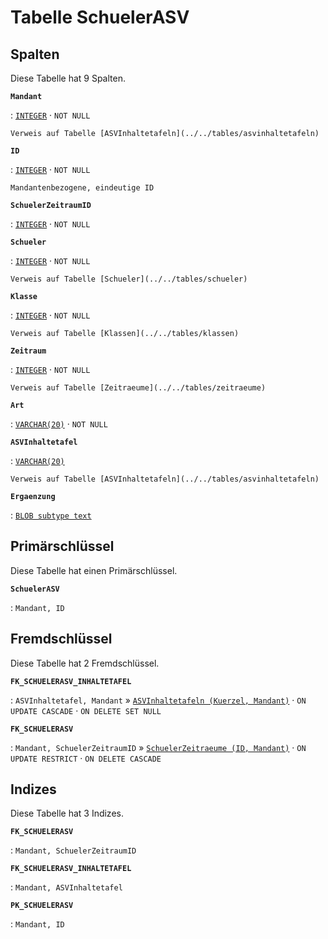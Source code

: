 # Tabelle **SchuelerASV**

## Spalten

Diese Tabelle hat 9 Spalten.

**`Mandant`**

:   [`INTEGER`](https://firebirdsql.org/file/documentation/html/en/refdocs/fblangref40/firebird-40-language-reference.html#fblangref40-datatypes-inttypes) · `NOT NULL`

    Verweis auf Tabelle [ASVInhaltetafeln](../../tables/asvinhaltetafeln)

**`ID`**

:   [`INTEGER`](https://firebirdsql.org/file/documentation/html/en/refdocs/fblangref40/firebird-40-language-reference.html#fblangref40-datatypes-inttypes) · `NOT NULL`

    Mandantenbezogene, eindeutige ID

**`SchuelerZeitraumID`**

:   [`INTEGER`](https://firebirdsql.org/file/documentation/html/en/refdocs/fblangref40/firebird-40-language-reference.html#fblangref40-datatypes-inttypes) · `NOT NULL`

**`Schueler`**

:   [`INTEGER`](https://firebirdsql.org/file/documentation/html/en/refdocs/fblangref40/firebird-40-language-reference.html#fblangref40-datatypes-inttypes) · `NOT NULL`

    Verweis auf Tabelle [Schueler](../../tables/schueler)

**`Klasse`**

:   [`INTEGER`](https://firebirdsql.org/file/documentation/html/en/refdocs/fblangref40/firebird-40-language-reference.html#fblangref40-datatypes-inttypes) · `NOT NULL`

    Verweis auf Tabelle [Klassen](../../tables/klassen)

**`Zeitraum`**

:   [`INTEGER`](https://firebirdsql.org/file/documentation/html/en/refdocs/fblangref40/firebird-40-language-reference.html#fblangref40-datatypes-inttypes) · `NOT NULL`

    Verweis auf Tabelle [Zeitraeume](../../tables/zeitraeume)

**`Art`**

:   [`VARCHAR(20)`](https://firebirdsql.org/file/documentation/html/en/refdocs/fblangref40/firebird-40-language-reference.html#fblangref40-datatypes-chartypes) · `NOT NULL`

**`ASVInhaltetafel`**

:   [`VARCHAR(20)`](https://firebirdsql.org/file/documentation/html/en/refdocs/fblangref40/firebird-40-language-reference.html#fblangref40-datatypes-chartypes)

    Verweis auf Tabelle [ASVInhaltetafeln](../../tables/asvinhaltetafeln)

**`Ergaenzung`**

:   [`BLOB subtype text`](https://firebirdsql.org/file/documentation/html/en/refdocs/fblangref40/firebird-40-language-reference.html#fblangref40-datatypes-bnrytypes)

## Primärschlüssel

Diese Tabelle hat einen Primärschlüssel.

**`SchuelerASV`**

:   `Mandant, ID`

## Fremdschlüssel

Diese Tabelle hat 2 Fremdschlüssel.

**`FK_SCHUELERASV_INHALTETAFEL`**

:   `ASVInhaltetafel, Mandant` » [`ASVInhaltetafeln (Kuerzel, Mandant)`](../../tables/asvinhaltetafeln) · `ON UPDATE CASCADE` · `ON DELETE SET NULL`

**`FK_SCHUELERASV`**

:   `Mandant, SchuelerZeitraumID` » [`SchuelerZeitraeume (ID, Mandant)`](../../tables/schuelerzeitraeume) · `ON UPDATE RESTRICT` · `ON DELETE CASCADE`

## Indizes

Diese Tabelle hat 3 Indizes.

**`FK_SCHUELERASV`**

:   `Mandant, SchuelerZeitraumID`

**`FK_SCHUELERASV_INHALTETAFEL`**

:   `Mandant, ASVInhaltetafel`

**`PK_SCHUELERASV`**

:   `Mandant, ID`
